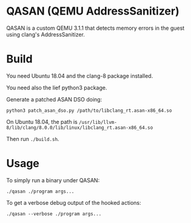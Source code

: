 # QASAN (QEMU AddressSanitizer)

QASAN is a custom QEMU 3.1.1 that detects memory errors in the guest using clang's AddressSanitizer.

# Build

You need Ubuntu 18.04 and the clang-8 package installed.

You need also the lief python3 package.

Generate a patched ASAN DSO doing:

```
python3 patch_asan_dso.py /path/to/libclang_rt.asan-x86_64.so
```

On Ubuntu 18.04, the path is `/usr/lib/llvm-8/lib/clang/8.0.0/lib/linux/libclang_rt.asan-x86_64.so`

Then run `./build.sh`.

# Usage

To simply run a binary under QASAN:

`./qasan ./program args...`

To get a verbose debug output of the hooked actions:

`./qasan --verbose ./program args...`
